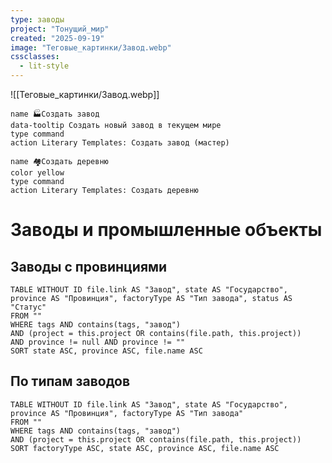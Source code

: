 ```yaml
---
type: заводы
project: "Тонущий_мир"
created: "2025-09-19"
image: "Теговые_картинки/Завод.webp"
cssclasses:
  - lit-style
---
```


![[Теговые_картинки/Завод.webp]]

<div class="button-row">

```button
name 🏭Создать завод
data-tooltip Создать новый завод в текущем мире
type command
action Literary Templates: Создать завод (мастер)
```
```button
name 🏘️Создать деревню
color yellow
type command
action Literary Templates: Создать деревню
```

</div>

# Заводы и промышленные объекты

## Заводы с провинциями

```dataview
TABLE WITHOUT ID file.link AS "Завод", state AS "Государство", province AS "Провинция", factoryType AS "Тип завода", status AS "Статус"
FROM ""
WHERE tags AND contains(tags, "завод")
AND (project = this.project OR contains(file.path, this.project))
AND province != null AND province != ""
SORT state ASC, province ASC, file.name ASC
```

## По типам заводов

```dataview
TABLE WITHOUT ID file.link AS "Завод", state AS "Государство", province AS "Провинция", factoryType AS "Тип завода"
FROM ""
WHERE tags AND contains(tags, "завод")
AND (project = this.project OR contains(file.path, this.project))
SORT factoryType ASC, state ASC, province ASC, file.name ASC
```
